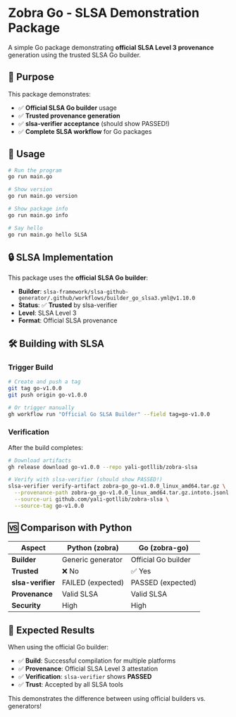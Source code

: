 # Zobra Go - SLSA Demonstration Package

A simple Go package demonstrating **official SLSA Level 3 provenance** generation using the trusted SLSA Go builder.

## 🎯 Purpose

This package demonstrates:
- ✅ **Official SLSA Go builder** usage
- ✅ **Trusted provenance generation** 
- ✅ **slsa-verifier acceptance** (should show PASSED!)
- ✅ **Complete SLSA workflow** for Go packages

## 🚀 Usage

```bash
# Run the program
go run main.go

# Show version
go run main.go version

# Show package info  
go run main.go info

# Say hello
go run main.go hello SLSA
```

## 🔒 SLSA Implementation

This package uses the **official SLSA Go builder**:
- **Builder**: `slsa-framework/slsa-github-generator/.github/workflows/builder_go_slsa3.yml@v1.10.0`
- **Status**: ✅ **Trusted** by slsa-verifier
- **Level**: SLSA Level 3
- **Format**: Official SLSA provenance

## 🛠️ Building with SLSA

### Trigger Build

```bash
# Create and push a tag
git tag go-v1.0.0
git push origin go-v1.0.0

# Or trigger manually
gh workflow run "Official Go SLSA Builder" --field tag=go-v1.0.0
```

### Verification

After the build completes:

```bash
# Download artifacts
gh release download go-v1.0.0 --repo yali-gotllib/zobra-slsa

# Verify with slsa-verifier (should show PASSED!)
slsa-verifier verify-artifact zobra-go_go-v1.0.0_linux_amd64.tar.gz \
  --provenance-path zobra-go_go-v1.0.0_linux_amd64.tar.gz.intoto.jsonl \
  --source-uri github.com/yali-gotllib/zobra-slsa \
  --source-tag go-v1.0.0
```

## 🆚 Comparison with Python

| Aspect | Python (zobra) | Go (zobra-go) |
|--------|----------------|---------------|
| **Builder** | Generic generator | Official Go builder |
| **Trusted** | ❌ No | ✅ Yes |
| **slsa-verifier** | FAILED (expected) | PASSED (expected) |
| **Provenance** | Valid SLSA | Valid SLSA |
| **Security** | High | High |

## 🎉 Expected Results

When using the official Go builder:
- ✅ **Build**: Successful compilation for multiple platforms
- ✅ **Provenance**: Official SLSA Level 3 attestation
- ✅ **Verification**: `slsa-verifier` shows **PASSED**
- ✅ **Trust**: Accepted by all SLSA tools

This demonstrates the difference between using official builders vs. generators!

